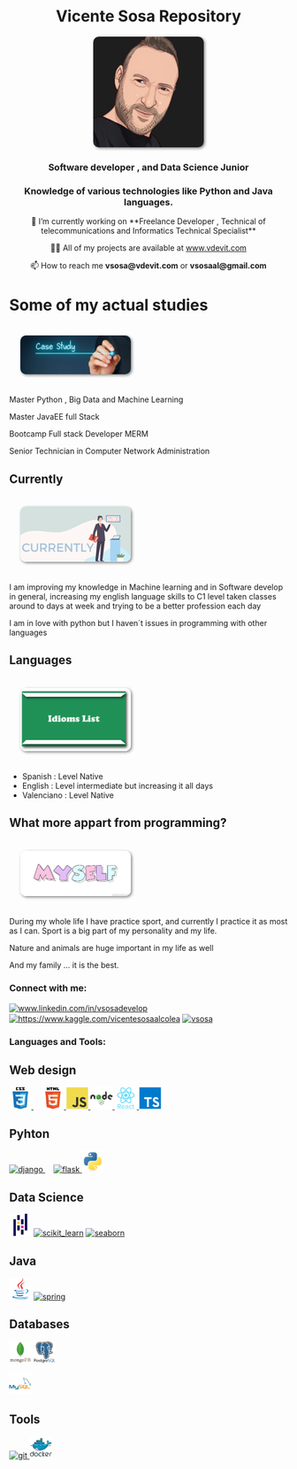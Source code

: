 <h1 align="center">Vicente Sosa Repository
</h1>



<div style="text-align:center;margin:20px">
    <img src="assets\vsosa_n.jpg" alt="Texto alternativo" width="200px" style="border-radius: 10px; box-shadow: 2px 2px 5px grey;">
</div>



<div style="text-align:center">
<h3>
Software developer , and Data Science Junior</h3>
<h3>Knowledge of various technologies like Python and Java languages.
</h3>

<div>

<p> 🔭 I’m currently working on **Freelance Developer , Technical of telecommunications and Informatics Technical Specialist** </p>

<p>👨‍💻 All of my projects are available at <a href="https://www.vdevit.com">www.vdevit.com</a></p>

<p> 📫 How to reach me <strong>vsosa@vdevit.com</strong> or <strong>vsosaal@gmail.com</strong></p>



</div>

</div>

<div>

<h1>Some of my actual studies</h1>
 <img src="assets\study.jpg" alt="studies" width="200px" style="border-radius: 10px; box-shadow: 2px 2px 5px grey;margin:20px">

<p>Master Python , Big Data and Machine Learning</p>
<p>Master JavaEE full Stack</p>
<p>Bootcamp Full stack Developer MERM</p>
<p>Senior Technician in Computer Network Administration</p>




</div>

<h2>Currently</h2>
 <img src="assets\Currently.png" alt="studies" width="200px" style="border-radius: 10px; box-shadow: 2px 2px 5px grey;margin:20px">
<p>I am improving my knowledge in Machine learning and in Software develop in general, increasing my english language skills to C1 level taken classes around to days at week and trying to be a better profession each day </p>
<p> I am in love with python but I haven´t issues in programming with other languages<p>

<div><h2>Languages</h2>

<img src="assets\idioms.png" alt="studies" width="200px" style="border-radius: 10px; box-shadow: 2px 2px 5px grey;margin:20px">



- Spanish : Level Native
- English : Level intermediate but increasing it all days
- Valenciano : Level Native
</div>

<div>

 <h2>What more appart from programming?</h2>

 <img src="assets\myself.png" alt="studies" width="200px" style="border-radius: 10px; box-shadow: 2px 2px 5px grey;margin:20px">
 <p>During my whole life I have practice sport, and currently I practice it as most as I can. Sport is a big part of my personality and my life.</p>
 <p>Nature and animals are huge important in my life as well</p>
 <p>And my family ...  it is the best. </p>
 


</div>

<h3 align="left">Connect with me:</h3>
<p align="left">
<a href="https://linkedin.com/in/www.linkedin.com/in/vsosadevelop" target="blank"><img align="center" src="https://raw.githubusercontent.com/rahuldkjain/github-profile-readme-generator/master/src/images/icons/Social/linked-in-alt.svg" alt="www.linkedin.com/in/vsosadevelop" height="30" width="40" /></a>
<a href="https://kaggle.com/https://www.kaggle.com/vicentesosaalcolea" target="blank"><img align="center" src="https://raw.githubusercontent.com/rahuldkjain/github-profile-readme-generator/master/src/images/icons/Social/kaggle.svg" alt="https://www.kaggle.com/vicentesosaalcolea" height="30" width="40" /></a>
<a href="https://discord.gg/vsosa" target="blank"><img align="center" src="https://raw.githubusercontent.com/rahuldkjain/github-profile-readme-generator/master/src/images/icons/Social/discord.svg" alt="vsosa" height="30" width="40" /></a>
</p>

<h3 align="left">Languages and Tools:</h3>

<h2>Web design</h2>

<a href="https://www.w3schools.com/css/" target="_blank" rel="noreferrer" style="margin-right:15px"> <img src="https://raw.githubusercontent.com/devicons/devicon/master/icons/css3/css3-original-wordmark.svg" alt="css3" width="40" height="40"/> </a>
 <a href="https://www.w3.org/html/" target="_blank" rel="noreferrer"> <img src="https://raw.githubusercontent.com/devicons/devicon/master/icons/html5/html5-original-wordmark.svg" alt="html5" width="40" height="40"/> </a> 
 <a href="https://developer.mozilla.org/en-US/docs/Web/JavaScript" target="_blank" rel="noreferrer"> <img src="https://raw.githubusercontent.com/devicons/devicon/master/icons/javascript/javascript-original.svg" alt="javascript" width="40" height="40"/> </a>
  <a href="https://nodejs.org" target="_blank" rel="noreferrer"> <img src="https://raw.githubusercontent.com/devicons/devicon/master/icons/nodejs/nodejs-original-wordmark.svg" alt="nodejs" width="40" height="40"/> </a>
  <a href="https://reactjs.org/" target="_blank" rel="noreferrer"> <img src="https://raw.githubusercontent.com/devicons/devicon/master/icons/react/react-original-wordmark.svg" alt="react" width="40" height="40"/> </a> 
   <a href="https://www.typescriptlang.org/" target="_blank" rel="noreferrer"> <img src="https://raw.githubusercontent.com/devicons/devicon/master/icons/typescript/typescript-original.svg" alt="typescript" width="40" height="40"/> </a> 


<h2>Pyhton</h2>

<p align="left">  <a href="https://www.djangoproject.com/" target="_blank" rel="noreferrer" style="margin-right:15px"> <img src="https://cdn.worldvectorlogo.com/logos/django.svg" alt="django" width="40" height="40"/> </a>
 <a href="https://flask.palletsprojects.com/" target="_blank" rel="noreferrer"> <img src="https://www.vectorlogo.zone/logos/pocoo_flask/pocoo_flask-icon.svg" alt="flask" width="40" height="40"/> </a> 
  <a href="https://www.python.org" target="_blank" rel="noreferrer"> <img src="https://raw.githubusercontent.com/devicons/devicon/master/icons/python/python-original.svg" alt="python" width="40" height="40"/> </a>

<h2>Data Science</h2>
 <a href="https://pandas.pydata.org/" target="_blank" rel="noreferrer"> <img src="https://raw.githubusercontent.com/devicons/devicon/2ae2a900d2f041da66e950e4d48052658d850630/icons/pandas/pandas-original.svg" alt="pandas" width="40" height="40"/></a>
 <a href="https://scikit-learn.org/" target="_blank" rel="noreferrer"> <img src="https://upload.wikimedia.org/wikipedia/commons/0/05/Scikit_learn_logo_small.svg" alt="scikit_learn" width="40" height="40"/></a>
 <a href="https://seaborn.pydata.org/" target="_blank" rel="noreferrer"> <img src="https://seaborn.pydata.org/_images/logo-mark-lightbg.svg" alt="seaborn" width="40" height="40"/> </a> 
<h2>Java</h2>

 <a href="https://www.java.com" target="_blank" rel="noreferrer"> <img src="https://raw.githubusercontent.com/devicons/devicon/master/icons/java/java-original.svg" alt="java" width="40" height="40"/></a> 
   <a href="https://spring.io/" target="_blank" rel="noreferrer"> <img src="https://www.vectorlogo.zone/logos/springio/springio-icon.svg" alt="spring" width="40" height="40"/> </a>

<h2>Databases</h2>
 <a href="https://www.mongodb.com/" target="_blank" rel="noreferrer"> <img src="https://raw.githubusercontent.com/devicons/devicon/master/icons/mongodb/mongodb-original-wordmark.svg" alt="mongodb" width="40" height="40"><a>
<a href="https://www.postgresql.org" target="_blank" rel="noreferrer"> <img src="https://raw.githubusercontent.com/devicons/devicon/master/icons/postgresql/postgresql-original-wordmark.svg" alt="postgresql" width="40" height="40"/></a>

  <a href="https://www.mysql.com/" target="_blank" rel="noreferrer"> <img src="https://raw.githubusercontent.com/devicons/devicon/master/icons/mysql/mysql-original-wordmark.svg" alt="mysql" width="40" height="40"/> </a>


<h2>Tools</h2>
 
 <a href="https://git-scm.com/" target="_blank" rel="noreferrer"> <img src="https://www.vectorlogo.zone/logos/git-scm/git-scm-icon.svg" alt="git" width="40" height="40"/> </a>
 <a href="https://www.docker.com/" target="_blank" rel="noreferrer"> <img src="https://raw.githubusercontent.com/devicons/devicon/master/icons/docker/docker-original-wordmark.svg" alt="docker" width="40" height="40"/> </a>

